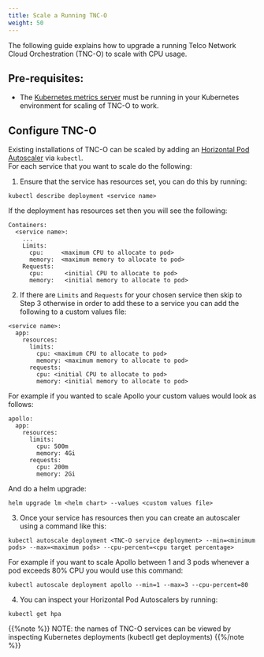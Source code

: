 ```yaml
---
title: Scale a Running TNC-O
weight: 50
---
```


The following guide explains how to upgrade a running Telco Network Cloud Orchestration (TNC-O) to scale with CPU usage.

## Pre-requisites:

- The [Kubernetes metrics server](https://kubernetes.io/docs/tasks/debug-application-cluster/resource-metrics-pipeline/#metrics-server) must be running in your Kubernetes environment for scaling of TNC-O to work.

## Configure TNC-O

Existing installations of TNC-O can be scaled by adding an [Horizontal Pod Autoscaler](https://kubernetes.io/docs/tasks/run-application/horizontal-pod-autoscale/) via `kubectl`.  
For each service that you want to scale do the following:

1. Ensure that the service has resources set, you can do this by running:
```
kubectl describe deployment <service name>
```
If the deployment has resources set then you will see the following:
```
Containers:
  <service name>:
    ...
    Limits:
      cpu:     <maximum CPU to allocate to pod>
      memory:  <maximum memory to allocate to pod>
    Requests:
      cpu:      <initial CPU to allocate to pod>
      memory:   <initial memory to allocate to pod>
```

2. If there are `Limits` and `Requests` for your chosen service then skip to Step 3 otherwise in order to add these to a service you can add the following to a custom values file:
```
<service name>:
  app:
    resources: 
      limits:
        cpu: <maximum CPU to allocate to pod>
        memory: <maximum memory to allocate to pod>
      requests:
        cpu: <initial CPU to allocate to pod>
        memory: <initial memory to allocate to pod>
```
For example if you wanted to scale Apollo your custom values would look as follows:
```
apollo:
  app:
    resources: 
      limits:
        cpu: 500m
        memory: 4Gi
      requests:
        cpu: 200m
        memory: 2Gi
```
And do a helm upgrade:
```
helm upgrade lm <helm chart> --values <custom values file>
```

3. Once your service has resources then you can create an autoscaler using a command like this:
```
kubectl autoscale deployment <TNC-O service deployment> --min=<minimum pods> --max=<maximum pods> --cpu-percent=<cpu target percentage>
```
For example if you want to scale Apollo between 1 and 3 pods whenever a pod exceeds 80% CPU you would use this command:
```
kubectl autoscale deployment apollo --min=1 --max=3 --cpu-percent=80
```

4. You can inspect your Horizontal Pod Autoscalers by running:
```
kubectl get hpa
```

{{%note %}}
NOTE: the names of TNC-O services can be viewed by inspecting Kubernetes deployments (kubectl get deployments)
{{%/note %}}